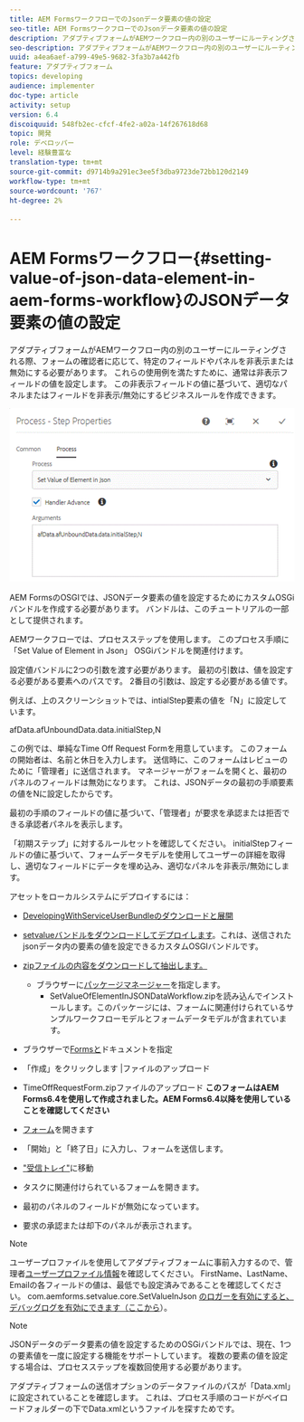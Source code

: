 ```yaml
---
title: AEM FormsワークフローでのJsonデータ要素の値の設定
seo-title: AEM FormsワークフローでのJsonデータ要素の値の設定
description: アダプティブフォームがAEMワークフロー内の別のユーザーにルーティングされる際、フォームの確認者に応じて、特定のフィールドやパネルを非表示または無効にする必要があります。 これらの使用例を満たすために、通常は非表示フィールドの値を設定します。 この非表示フィールドの値に基づいて、適切なパネルまたはフィールドを非表示/無効にするビジネスルールを作成できます。
seo-description: アダプティブフォームがAEMワークフロー内の別のユーザーにルーティングされる際、フォームの確認者に応じて、特定のフィールドやパネルを非表示または無効にする必要があります。 これらの使用例を満たすために、通常は非表示フィールドの値を設定します。 この非表示フィールドの値に基づいて、適切なパネルまたはフィールドを非表示/無効にするビジネスルールを作成できます。
uuid: a4ea6aef-a799-49e5-9682-3fa3b7a442fb
feature: アダプティブフォーム
topics: developing
audience: implementer
doc-type: article
activity: setup
version: 6.4
discoiquuid: 548fb2ec-cfcf-4fe2-a02a-14f267618d68
topic: 開発
role: デベロッパー
level: 経験豊富な
translation-type: tm+mt
source-git-commit: d9714b9a291ec3ee5f3dba9723de72bb120d2149
workflow-type: tm+mt
source-wordcount: '767'
ht-degree: 2%

---
```



# AEM Formsワークフロー{#setting-value-of-json-data-element-in-aem-forms-workflow}のJSONデータ要素の値の設定

アダプティブフォームがAEMワークフロー内の別のユーザーにルーティングされる際、フォームの確認者に応じて、特定のフィールドやパネルを非表示または無効にする必要があります。 これらの使用例を満たすために、通常は非表示フィールドの値を設定します。 この非表示フィールドの値に基づいて、適切なパネルまたはフィールドを非表示/無効にするビジネスルールを作成できます。

![jsonデータ内の要素の値の設定](assets/capture-3.gif)

AEM FormsのOSGIでは、JSONデータ要素の値を設定するためにカスタムOSGiバンドルを作成する必要があります。 バンドルは、このチュートリアルの一部として提供されます。

AEMワークフローでは、プロセスステップを使用します。 このプロセス手順に「Set Value of Element in Json」 OSGiバンドルを関連付けます。

設定値バンドルに2つの引数を渡す必要があります。 最初の引数は、値を設定する必要がある要素へのパスです。 2番目の引数は、設定する必要がある値です。

例えば、上のスクリーンショットでは、intialStep要素の値を「N」に設定しています。

afData.afUnboundData.data.initialStep,N

この例では、単純なTime Off Request Formを用意しています。 このフォームの開始者は、名前と休日を入力します。 送信時に、このフォームはレビューのために「管理者」に送信されます。 マネージャーがフォームを開くと、最初のパネルのフィールドは無効になります。 これは、JSONデータの最初の手順要素の値をNに設定したからです。

最初の手順のフィールドの値に基づいて、「管理者」が要求を承認または拒否できる承認者パネルを表示します。

「初期ステップ」に対するルールセットを確認してください。 initialStepフィールドの値に基づいて、フォームデータモデルを使用してユーザーの詳細を取得し、適切なフィールドにデータを埋め込み、適切なパネルを非表示/無効にします。

アセットをローカルシステムにデプロイするには：

* [DevelopingWithServiceUserBundleのダウンロードと展開](/help/forms/assets/common-osgi-bundles/DevelopingWithServiceUser.jar)

* [setvalueバンドルをダウンロードしてデプロイします](/help/forms/assets/common-osgi-bundles/SetValueApp.core-1.0-SNAPSHOT.jar)。これは、送信されたjsonデータ内の要素の値を設定できるカスタムOSGIバンドルです。

* [zipファイルの内容をダウンロードして抽出します。](assets/set-value-jsondata.zip)
   * ブラウザーに[パッケージマネージャー](http://localhost:4502/crx/packmgr/index.jsp)を指定します。
      * SetValueOfElementInJSONDataWorkflow.zipを読み込んでインストールします。このパッケージには、フォームに関連付けられているサンプルワークフローモデルとフォームデータモデルが含まれています。

* ブラウザーで[Formsと](http://localhost:4502/aem/forms.html/content/dam/formsanddocuments)ドキュメントを指定
* 「作成」をクリックします |ファイルのアップロード
* TimeOffRequestForm.zipファイルのアップロード
   **このフォームはAEM Forms6.4を使用して作成されました。AEM Forms6.4以降を使用していることを確認してください**
* [フォーム](http://localhost:4502/content/dam/formsanddocuments/timeoffrequest/jcr:content?wcmmode=disabled)を開きます
* 「開始」と「終了日」に入力し、フォームを送信します。
* [&quot;受信トレイ&quot;](http://localhost:4502/aem/inbox)に移動
* タスクに関連付けられているフォームを開きます。
* 最初のパネルのフィールドが無効になっています。
* 要求の承認または却下のパネルが表示されます。

>[!NOTE]
>
>ユーザープロファイルを使用してアダプティブフォームに事前入力するので、管理者[ユーザープロファイル情報](http://localhost:4502/security/users.html)を確認してください。 FirstName、LastName、Emailの各フィールドの値は、最低でも設定済みであることを確認してください。
>com.aemforms.setvalue.core.SetValueInJson [のロガーを有効にすると、デバッグログを有効にできます（ここから](http://localhost:4502/system/console/slinglog)）。

>[!NOTE]
>
>JSONデータのデータ要素の値を設定するためのOSGiバンドルでは、現在、1つの要素値を一度に設定する機能をサポートしています。 複数の要素の値を設定する場合は、プロセスステップを複数回使用する必要があります。
>
>アダプティブフォームの送信オプションのデータファイルのパスが「Data.xml」に設定されていることを確認します。 これは、プロセス手順のコードがペイロードフォルダーの下でData.xmlというファイルを探すためです。
